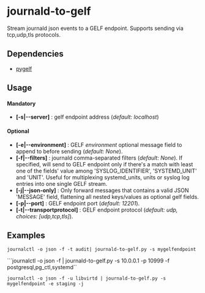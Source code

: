 # journald-to-gelf
Stream journald json events to a GELF endpoint.
Supports sending via tcp,udp,tls protocols.

## Dependencies

* [pygelf](https://pypi.python.org/pypi/pygelf)

## Usage
#### Mandatory
* **[-s|--server]** : gelf endpoint address (*default: localhost*)

#### Optional
* **[-e|--environment]** : GELF *environment* optional message field to append to before sending (*default: None*).
* **[-f|--filters]** : journald comma-separated filters (*default: None*). If specified, will send to GELF endpoint only if there's a match with least one of the fields' value among 'SYSLOG_IDENTIFIER', 'SYSTEMD_UNIT' and 'UNIT'. Useful for multiplexing systemd_units, units or syslog log entries into one single GELF stream.
* **[-j|--json-only]** : Only forward messages that contains a valid JSON 'MESSAGE' field, flattening all nested keys/values as optional gelf fields.
* **[-p|--port]** : GELF endpoint port (*default: 12201*).
* **[-t|--transportprotocol]** : GELF endpoint protocol (*default: udp, choices: [udp,tcp,tls]*).


## Examples

```journalctl -o json -f -t audit| journald-to-gelf.py -s mygelfendpoint```

```journalctl -o json -f | journald-to-gelf.py -s 10.0.0.1 -p 10999 -f postgresql,pg_ctl,systemd``

```journalctl -o json -f -u libvirtd | journald-to-gelf.py -s mygelfendpoint -e staging -j```

